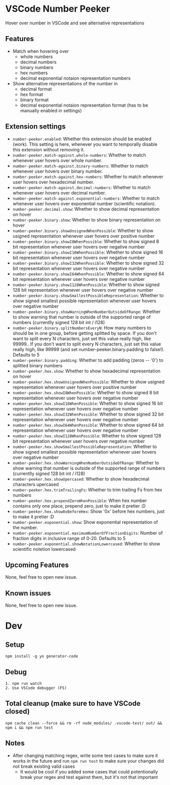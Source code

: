 # VSCode Number Peeker

Hover over number in VSCode and see alternative representations

## Features

- Match when hovering over
  - whole numbers
  - decimal numbers
  - binary numbers
  - hex numbers
  - decimal exponential notaion representation numbers
- Show alternative representations of the number in
  - decimal format
  - hex format
  - binary format
  - decimal exponential notaion representation format (has to be manually enabled in settings)

## Extension settings

- `number-peeker.enabled`: Whether this extension should be enabled (work). This setting is here, whenever you want to temporally disable this extension without removing it.
- `number-peeker.match-against.whole-numbers`: Whether to match whenever user hovers over whole number.
- `number-peeker.match-against.binary-numbers`: Whether to match whenever user hovers over binary number.
- `number-peeker.match-against.hex-numbers`: Whether to match whenever user hovers over hexadecimal number.
- `number-peeker.match-against.decimal-numbers`: Whether to match whenever user hovers over decimal number.
- `number-peeker.match-against.exponential-numbers`: Whether to match whenever user hovers over exponential number (scientific notation).
- `number-peeker.decimal.show`: Whether to show decimal representation on hover
- `number-peeker.binary.show`: Whether to show binary representation on hover
- `number-peeker.binary.showUnsignedWhenPossible`: Whether to show usigned representation whenever user hovers over positive number
- `number-peeker.binary.showI8WhenPossible`: Whether to show signed 8 bit representation whenever user hovers over negative number
- `number-peeker.binary.showI16WhenPossible`: Whether to show signed 16 bit representation whenever user hovers over negative number
- `number-peeker.binary.showI32WhenPossible`: Whether to show signed 32 bit representation whenever user hovers over negative number
- `number-peeker.binary.showI64WhenPossible`: Whether to show signed 64 bit representation whenever user hovers over negative number
- `number-peeker.binary.showI128WhenPossible`: Whether to show signed 128 bit representation whenever user hovers over negative number
- `number-peeker.binary.showSmallestPossibleRepresentation`: Whether to show signed smallest possible representation whenever user hovers over negative number
- `number-peeker.binary.showWarningWhenNumberOutsideOfRange`: Whether to show warning that number is outside of the supported range of numbers (currentlly signed 128 bit int / i128)
- `number-peeker.binary.splitNumbersEveryN`: How many numbers to should be in one group, before getting splitted by space. If you don't want to split every N characters, just set this value really high, like 99999.. If you don't want to split every N characters, just set this value really high, like 99999 (and set number-peeker.binary.padding to false!). Defaults to 5
- `number-peeker.binary.padding`: Whether to add padding (zeros -- '0') to splitted binary numbers
- `number-peeker.hex.show`: Whether to show hexadecimal representation on hover
- `number-peeker.hex.showUnsignedWhenPossible`: Whether to show usigned representation whenever user hovers over positive number
- `number-peeker.hex.showI8WhenPossible`: Whether to show signed 8 bit representation whenever user hovers over negative number
- `number-peeker.hex.showI16WhenPossible`: Whether to show signed 16 bit representation whenever user hovers over negative number
- `number-peeker.hex.showI32WhenPossible`: Whether to show signed 32 bit representation whenever user hovers over negative number
- `number-peeker.hex.showI64WhenPossible`: Whether to show signed 64 bit representation whenever user hovers over negative number
- `number-peeker.hex.showI128WhenPossible`: Whether to show signed 128 bit representation whenever user hovers over negative number
- `number-peeker.hex.showSmallestPossibleRepresentation`: Whether to show signed smallest possible representation whenever user hovers over negative number
- `number-peeker.hex.showWarningWhenNumberOutsideOfRange`: Whether to show warning that number is outside of the supported range of numbers (currentlly signed 128 bit int / i128)
- `number-peeker.hex.showUpercased`: Whether to show hexadecimal characters upercased
- `number-peeker.hex.trimTrailingFs`: Whether to trim trailing Fs from hex numbers
- `number-peeker.hex.prependZeroWhenPossible`: When hex number contains only one place, prepend zero, just to make it pretier :D
- `number-peeker.hex.show0xBeforeHex`: Show '0x' before hex numbers, just to make it pretier :D
- `number-peeker.exponential.show`: Show exponential representation of the number.
- `number-peeker.exponential.maximumNumberOfFractionDigits`: Number of fraction digits in inclusive range of 0-20. Defaults to 5
- `number-peeker.exponential.showNotationLowercased`: Whether to show scientific notetion lowercased

## Upcoming Features

None, feel free to open new issue.

## Known issues

None, feel free to open new issue.

# Dev

## Setup

```
npm install -g yo generator-code
```

## Debug

```
1. npm run watch
2. Use VSCode debugger (F5)
```

## Total cleanup (make sure to have VSCode closed)

```
npm cache clean --force && rm -rf node_modules/ .vscode-test/ out/ && npm i && npm run test
```

## Notes

- After changing matching regex, write some test cases to make sure it works in the future and run `npm run test` to make sure your changes did not break existing valid cases
  - It would be cool if you added some cases that could potentionally break your regex and test against them, but it's not that important
